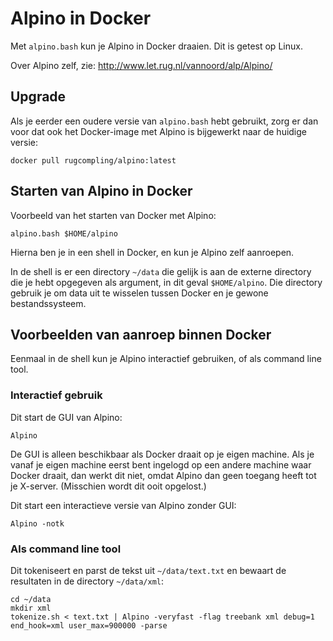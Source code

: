 # Alpino in Docker #

Met `alpino.bash` kun je Alpino in Docker draaien. Dit is getest op
Linux.

Over Alpino zelf, zie: http://www.let.rug.nl/vannoord/alp/Alpino/

## Upgrade ##

Als je eerder een oudere versie van `alpino.bash` hebt gebruikt, zorg er
dan voor dat ook het Docker-image met Alpino is bijgewerkt naar de huidige
versie:

    docker pull rugcompling/alpino:latest

## Starten van Alpino in Docker ##

Voorbeeld van het starten van Docker met Alpino:

    alpino.bash $HOME/alpino

Hierna ben je in een shell in Docker, en kun je Alpino zelf aanroepen.

In de shell is er een directory `~/data` die gelijk is aan de externe
directory die je hebt opgegeven als argument, in dit geval
`$HOME/alpino`. Die directory gebruik je om data uit te wisselen tussen
Docker en je gewone bestandssysteem.

## Voorbeelden van aanroep binnen Docker ##

Eenmaal in de shell kun je Alpino interactief gebruiken, of als command
line tool.

### Interactief gebruik ###

Dit start de GUI van Alpino:

    Alpino

De GUI is alleen beschikbaar als Docker draait op je eigen machine. Als
je vanaf je eigen machine eerst bent ingelogd op een andere machine waar
Docker draait, dan werkt dit niet, omdat Alpino dan geen toegang heeft
tot je X-server. (Misschien wordt dit ooit opgelost.)

Dit start een interactieve versie van Alpino zonder GUI:

    Alpino -notk

### Als command line tool ###

Dit tokeniseert en parst de tekst uit `~/data/text.txt` en bewaart de
resultaten in de directory `~/data/xml`:

	cd ~/data
	mkdir xml
    tokenize.sh < text.txt | Alpino -veryfast -flag treebank xml debug=1 end_hook=xml user_max=900000 -parse
